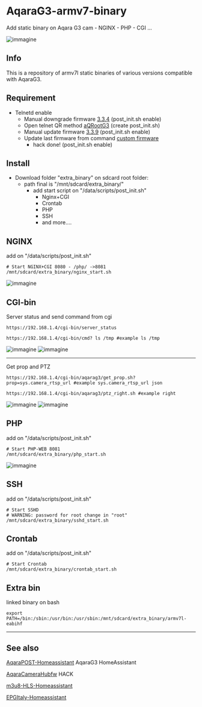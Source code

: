 # AqaraG3-armv7-binary
Add static binary on Aqara G3 cam - NGINX - PHP - CGI ...

![immagine](https://github.com/sdavides/AqaraG3-armv7-binary/assets/31100253/62d11ab0-28c1-4b3b-8b73-f60dd386319b)

## Info ##
This is a repository of armv7l static binaries of various versions compatible with AqaraG3.

## Requirement ##
* Telnetd enable
     * Manual downgrade firmware [3.3.4](https://github.com/niceboygithub/AqaraCameraHubfw/blob/main/stock/G3) (post_init.sh enable)
     * Open telnet QR method [aQRootG3](https://github.com/Wh1terat/aQRootG3) (create post_init.sh)
     * Manual update firmware [3.3.9](https://github.com/niceboygithub/AqaraCameraHubfw/blob/main/stock/G3) (post_init.sh enable)
     * Update last firmware from command [custom firmware](https://github.com/niceboygithub/AqaraCameraHubfw/tree/main/modified/G3#flash-g3-custom-firmware-method)
         * hack done! (post_init.sh enable)
    
## Install ##
* Download folder "extra_binary" on sdcard root folder:
  * path final is "/mnt/sdcard/extra_binary/"
      * add start script on "/data/scripts/post_init.sh"
        * Nginx+CGI
        * Crontab
        * PHP
        * SSH
        * and more....
   
## NGINX ##

add on "/data/scripts/post_init.sh"

    # Start NGINX+CGI 8080 - /php/ ->8081
    /mnt/sdcard/extra_binary/nginx_start.sh
![immagine](https://github.com/sdavides/AqaraG3-armv7-binary/assets/31100253/6fe1e191-7309-404a-a5f8-a8c39e0cf05c)

## CGI-bin ##
Server status and send command from cgi

    https://192.168.1.4/cgi-bin/server_status
```
https://192.168.1.4/cgi-bin/cmd? ls /tmp #example ls /tmp
```
    
![immagine](https://github.com/sdavides/AqaraG3-armv7-binary/assets/31100253/a91b2f10-1e1d-4284-b350-a3f9312e3a2b)
![immagine](https://github.com/sdavides/AqaraG3-armv7-binary/assets/31100253/70fd9d89-5c4c-42e9-8d5b-3b1f426bf8c3)

   ---

Get prop and PTZ

    https://192.168.1.4/cgi-bin/aqarag3/get_prop.sh?prop=sys.camera_rtsp_url #example sys.camera_rtsp_url json
```
https://192.168.1.4/cgi-bin/aqarag3/ptz_right.sh #example right
```

![immagine](https://github.com/sdavides/AqaraG3-armv7-binary/assets/31100253/854d6fee-39d3-4fed-901c-8613927a24d0)
![immagine](https://github.com/sdavides/AqaraG3-armv7-binary/assets/31100253/f5224cc3-e051-4dec-9fd1-e9bf53a83485)


## PHP ##
add on "/data/scripts/post_init.sh"

    # Start PHP-WEB 8081
    /mnt/sdcard/extra_binary/php_start.sh
    
![immagine](https://github.com/sdavides/AqaraG3-armv7-binary/assets/31100253/d4407c7e-3cef-4453-9ea3-1e63f6cdad00)

## SSH ##
add on "/data/scripts/post_init.sh"

    # Start SSHD
    # WARNING: password for root change in "root"
    /mnt/sdcard/extra_binary/sshd_start.sh

## Crontab ##
add on "/data/scripts/post_init.sh"

    # Start Crontab
    /mnt/sdcard/extra_binary/crontab_start.sh

## Extra bin ##
linked binary on bash

    export PATH=/bin:/sbin:/usr/bin:/usr/sbin:/mnt/sdcard/extra_binary/armv7l-eabihf

---

## See also ##

[AqaraPOST-Homeassistant](https://github.com/sdavides/AqaraPOST-Homeassistant) AqaraG3 HomeAssistant

[AqaraCameraHubfw](https://github.com/niceboygithub/AqaraCameraHubfw) HACK 

[m3u8-HLS-Homeassistant](https://github.com/sdavides/m3u8-HLS-Homeassistant/)

[EPGItaly-Homeassistant](https://github.com/sdavides/EPGItaly-Homeassistant/)
